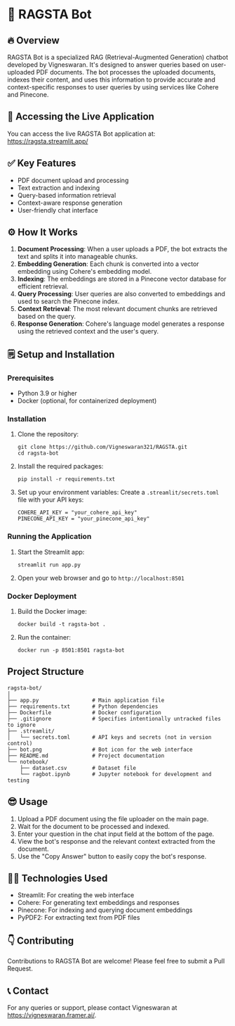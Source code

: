 # 🤖 RAGSTA Bot 

## 🔥 Overview 

RAGSTA Bot is a specialized RAG (Retrieval-Augmented Generation) chatbot developed by Vigneswaran. It's designed to answer queries based on user-uploaded PDF documents. The bot processes the uploaded documents, indexes their content, and uses this information to provide accurate and context-specific responses to user queries by using services like Cohere and Pinecone.

## 🛜 Accessing the Live Application 

You can access the live RAGSTA Bot application at: https://ragsta.streamlit.app/

## ✅ Key Features 

- PDF document upload and processing
- Text extraction and indexing
- Query-based information retrieval
- Context-aware response generation
- User-friendly chat interface

## ⚙️ How It Works 

1. **Document Processing**: When a user uploads a PDF, the bot extracts the text and splits it into manageable chunks.
2. **Embedding Generation**: Each chunk is converted into a vector embedding using Cohere's embedding model.
3. **Indexing**: The embeddings are stored in a Pinecone vector database for efficient retrieval.
4. **Query Processing**: User queries are also converted to embeddings and used to search the Pinecone index.
5. **Context Retrieval**: The most relevant document chunks are retrieved based on the query.
6. **Response Generation**: Cohere's language model generates a response using the retrieved context and the user's query.

## 🗒️ Setup and Installation 

### Prerequisites

- Python 3.9 or higher
- Docker (optional, for containerized deployment)

### Installation

1. Clone the repository:
   ```
   git clone https://github.com/Vigneswaran321/RAGSTA.git
   cd ragsta-bot
   ```

2. Install the required packages:
   ```
   pip install -r requirements.txt
   ```

3. Set up your environment variables:
   Create a `.streamlit/secrets.toml` file with your API keys:
   ```
   COHERE_API_KEY = "your_cohere_api_key"
   PINECONE_API_KEY = "your_pinecone_api_key"
   ```

### Running the Application

1. Start the Streamlit app:
   ```
   streamlit run app.py
   ```

2. Open your web browser and go to `http://localhost:8501`

### Docker Deployment

1. Build the Docker image:
   ```
   docker build -t ragsta-bot .
   ```

2. Run the container:
   ```
   docker run -p 8501:8501 ragsta-bot
   ```

## Project Structure

```
ragsta-bot/
│
├── app.py                 # Main application file
├── requirements.txt       # Python dependencies
├── Dockerfile             # Docker configuration
├── .gitignore             # Specifies intentionally untracked files to ignore
├── .streamlit/
│   └── secrets.toml       # API keys and secrets (not in version control)
├── bot.png                # Bot icon for the web interface
├── README.md              # Project documentation
└── notebook/
    ├── dataset.csv        # Dataset file
    └── ragbot.ipynb       # Jupyter notebook for development and testing
```

## 😎 Usage 

1. Upload a PDF document using the file uploader on the main page.
2. Wait for the document to be processed and indexed.
3. Enter your question in the chat input field at the bottom of the page.
4. View the bot's response and the relevant context extracted from the document.
5. Use the "Copy Answer" button to easily copy the bot's response.

## 🧑‍💻 Technologies Used 

- Streamlit: For creating the web interface
- Cohere: For generating text embeddings and responses
- Pinecone: For indexing and querying document embeddings
- PyPDF2: For extracting text from PDF files

## 👇 Contributing 

Contributions to RAGSTA Bot are welcome! Please feel free to submit a Pull Request.


## 📞 Contact 

For any queries or support, please contact Vigneswaran at https://vigneswaran.framer.ai/.
